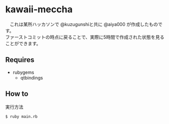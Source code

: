 # kawaii-meccha

　これは某所ハッカソンで @kuzugunshiと共に @aiya000 が作成したものです。  
ファーストコミットの時点に戻ることで、実際に5時間で作成された状態を見ることができます。

## Requires

* rubygems
  + qtbindings

## How to

実行方法

```
$ ruby main.rb
```
